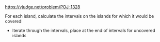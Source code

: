 https://vjudge.net/problem/POJ-1328


For each island, calculate the intervals on the islands for which it would be covered
- Iterate through the intervals, place at the end of intervals for uncovered islands